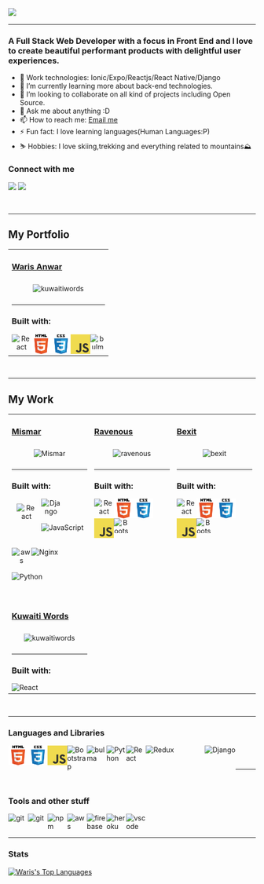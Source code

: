 <img src="https://github.com/warisanwar/WarisAnwar/blob/master/header.png?raw=true">
<hr />

### A Full Stack Web Developer with a focus in Front End and I love to create beautiful performant products with delightful user experiences.


- 🔭 Work technologies: Ionic/Expo/Reactjs/React Native/Django
- 🌱 I’m currently learning more about back-end technologies.
- 👯 I’m looking to collaborate on all kind of projects including Open Source.
- 💬 Ask me about anything :D
- 📫 How to reach me: [Email me](mailto:warismir07@gmail.com)
- ⚡ Fun fact: I love learning languages(Human Languages:P)
- ⛷ Hobbies: I love skiing,trekking and everything related to mountains⛰

### Connect with me

[<img height="30" src="https://img.shields.io/badge/twitter-%231DA1F2.svg?&style=for-the-badge&logo=twitter&logoColor=white" />][Twitter]
[<img height="30" src="https://img.shields.io/badge/linkedin-%230077B5.svg?&style=for-the-badge&logo=linkedin&logoColor=white" />][LinkedIn]

<br />
<hr />

## My Portfolio
<table>
<tr>
<td valign="middle" >

### [Waris Anwar]
<div align="center">  
<img style="margin: 10px" src="https://media.giphy.com/media/14kuR0OT870lyOPYOx/giphy.gif" alt="kuwaitiwords"  /> 
</div>
<hr/>

### Built with:

<div align="center">
<img align="left" alt="React" width="40px" src="https://www.vectorlogo.zone/logos/reactjs/reactjs-icon.svg" />
<img align="left" alt="HTML5" width="40px" src="https://raw.githubusercontent.com/github/explore/80688e429a7d4ef2fca1e82350fe8e3517d3494d/topics/html/html.png" />
<img align="left" alt="CSS3" width="40px" src="https://raw.githubusercontent.com/github/explore/80688e429a7d4ef2fca1e82350fe8e3517d3494d/topics/css/css.png" />
<img align="left" alt="JS" width="40px" src="https://raw.githubusercontent.com/github/explore/80688e429a7d4ef2fca1e82350fe8e3517d3494d/topics/javascript/javascript.png" />
<img align="left" alt="bulma" width="30px" height="30px" src="https://raw.githubusercontent.com/gilbarbara/logos/master/logos/bulma.svg" />
</div>
</td>
</tr>
</table>
<br/>  
<hr/>

## My Work
<table>
<tr>
    <td valign="top" width="33%">

### [Mismar]
<div align="center">  
<img style="margin: 10px" src="https://media.giphy.com/media/MZwEbkiz4TIg69bti4/giphy.gif" alt="Mismar"  /> 
</div>
<hr/>

### Built with:

<div align="center">
<img align="left" style="margin: 10px"alt="React" width="40px" src="https://www.vectorlogo.zone/logos/reactjs/reactjs-icon.svg" height="50"/>
<img align="left" alt="Django" width="40px" src="https://www.vectorlogo.zone/logos/djangoproject/djangoproject-ar21.svg" height="50" />
<img align="left" src="https://profilinator.rishav.dev/skills-assets/javascript-original.svg" alt="JavaScript" height="50" />
<img align="left" alt="aws" width="40px" src="https://www.vectorlogo.zone/logos/amazon_aws/amazon_aws-ar21.svg" height="50" />
<img align="left" src="https://profilinator.rishav.dev/skills-assets/nginx-original.svg" alt="Nginx" height="50" />  
<img align="left" src="https://profilinator.rishav.dev/skills-assets/python-original.svg" alt="Python" height="50" />  
                                                                                                                          
</div>

</td>

<td valign="top" width="33%">

### [Ravenous]
<div align="center">  
<img style="margin: 10px" src="https://media.giphy.com/media/vbKwMVQNpVbmubeRlI/giphy.gif" alt="ravenous"  /> 
</div>
<hr/>

### Built with:

<div align="center">
<img align="left" alt="React" width="40px" src="https://www.vectorlogo.zone/logos/reactjs/reactjs-icon.svg" />
<img align="left" alt="HTML5" width="40px" src="https://raw.githubusercontent.com/github/explore/80688e429a7d4ef2fca1e82350fe8e3517d3494d/topics/html/html.png" />
<img align="left" alt="CSS3" width="40px" src="https://raw.githubusercontent.com/github/explore/80688e429a7d4ef2fca1e82350fe8e3517d3494d/topics/css/css.png" />
<img align="left" alt="JS" width="40px" src="https://raw.githubusercontent.com/github/explore/80688e429a7d4ef2fca1e82350fe8e3517d3494d/topics/javascript/javascript.png" />
<img align="left" alt="Bootstrap" width="30px" height="30px" src="https://www.vectorlogo.zone/logos/getbootstrap/getbootstrap-icon.svg" />
</div>
</td>
  <td valign="top" width="33%">

### [Bexit]
<div align="center">  
<img style="margin: 10px" src="https://media.giphy.com/media/9obnVtMbcZD80QjjNe/giphy.gif" alt="bexit"  /> 
</div>
<hr/>

### Built with:

<div align="center">
<img align="left" alt="React" width="40px" src="https://www.vectorlogo.zone/logos/reactjs/reactjs-icon.svg" />
<img align="left" alt="HTML5" width="40px" src="https://raw.githubusercontent.com/github/explore/80688e429a7d4ef2fca1e82350fe8e3517d3494d/topics/html/html.png" />
<img align="left" alt="CSS3" width="40px" src="https://raw.githubusercontent.com/github/explore/80688e429a7d4ef2fca1e82350fe8e3517d3494d/topics/css/css.png" />
<img align="left" alt="JS" width="40px" src="https://raw.githubusercontent.com/github/explore/80688e429a7d4ef2fca1e82350fe8e3517d3494d/topics/javascript/javascript.png" />
<img align="left" alt="Bootstrap" width="30px" height="30px" src="https://www.vectorlogo.zone/logos/getbootstrap/getbootstrap-icon.svg" />
</div>

</td>
</tr>
<tr>
<td valign="top" width="33%">

### [Kuwaiti Words]
<div align="center">  
<img style="margin: 10px" src="https://media.giphy.com/media/4NC6NvcSkEYhHhOTHC/giphy.gif" alt="kuwaitiwords"  /> 
</div>
<hr/>

### Built with:

<div align="center">
<img align="left" alt="React" src="https://www.vectorlogo.zone/logos/wordpress/wordpress-ar21.svg" />
</div>
</td>

</tr>
</table>  
<br/>  
<hr/>

### Languages and Libraries

<img align="left" alt="HTML5" width="40px" src="https://raw.githubusercontent.com/github/explore/80688e429a7d4ef2fca1e82350fe8e3517d3494d/topics/html/html.png" />
<img align="left" alt="CSS3" width="40px" src="https://raw.githubusercontent.com/github/explore/80688e429a7d4ef2fca1e82350fe8e3517d3494d/topics/css/css.png" />
<img align="left" alt="JS" width="40px" src="https://raw.githubusercontent.com/github/explore/80688e429a7d4ef2fca1e82350fe8e3517d3494d/topics/javascript/javascript.png" />
<img align="left" alt="Bootstrap" width="40px" src="https://www.vectorlogo.zone/logos/getbootstrap/getbootstrap-icon.svg" />
<img align="left" alt="bulma" width="40px" src="https://raw.githubusercontent.com/gilbarbara/logos/master/logos/bulma.svg" />
<img align="left" alt="Python" width="40px" src="https://www.vectorlogo.zone/logos/python/python-icon.svg" />
<img align="left" alt="React" width="40px" src="https://www.vectorlogo.zone/logos/reactjs/reactjs-icon.svg" />
<img align="left" alt="Redux"  src="https://raw.githubusercontent.com/prplx/svg-logos/master/svg/redux.svg" height="50" width="120"/>
<img align="left" alt="Django"  src="https://www.vectorlogo.zone/logos/djangoproject/djangoproject-ar21.svg" height="50"/>
<br />
<br />
<hr />
<br />

### Tools and other stuff

<bt />

<img align="left" alt="git" width="40px" src="https://www.vectorlogo.zone/logos/git-scm/git-scm-icon.svg" />
<img align="left" alt="git" width="40px" src="https://www.vectorlogo.zone/logos/github/github-icon.svg" />
<img align="left" alt="npm" width="40px" src="https://www.vectorlogo.zone/logos/npmjs/npmjs-icon.svg" />
<img align="left" alt="aws" width="40px" src="https://www.vectorlogo.zone/logos/amazon_aws/amazon_aws-ar21.svg" />
<img align="left" alt="firebase" width="40px" src="https://www.vectorlogo.zone/logos/firebase/firebase-icon.svg" />
<img align="left" alt="heroku" width="40px" src="https://www.vectorlogo.zone/logos/heroku/heroku-icon.svg" />
<img align="left" alt="vscode" width="40px" src="https://www.vectorlogo.zone/logos/visualstudio_code/visualstudio_code-icon.svg" />
<br />
<br />
<hr />

### Stats
<a href="#stats">
  <img align="center" alt="Waris's Top Languages" src="https://github-readme-stats.vercel.app/api/top-langs/?username=warisanwar&layout=compact" />
</a>



[Twitter]: https://twitter.com/warisanwarmir
[LinkedIn]: https://www.linkedin.com/in/warisanwar/
[Mismar]: https://mismar.vercel.app/
[Ravenous]: https://xenodochial-mcnulty-5cc1bf.netlify.app/
[Bexit]: https://peaceful-goldberg-64219f.netlify.app/
[Kuwaiti Words]: http://kuwaitiwords.com/
[Waris Anwar]: https://warisanwar.github.io/
